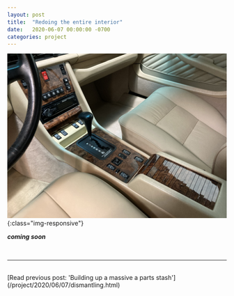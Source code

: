 ```yaml
---
layout: post
title:  "Redoing the entire interior"
date:   2020-06-07 00:00:00 -0700
categories: project
---
```


![Fresh leather and refinished wood](/i/005-interior/new-wood-new-leather.jpg){:class="img-responsive"}

_**coming soon**_

<br>
<hr>
<br>
[Read previous post: 'Building up a massive a parts stash'](/project/2020/06/07/dismantling.html)